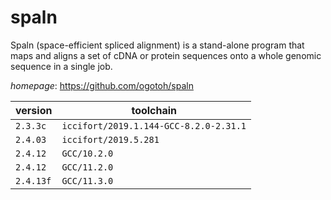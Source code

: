 # spaln

Spaln (space-efficient spliced alignment) is a stand-alone program that maps  and aligns a set of cDNA or protein sequences onto a whole genomic sequence in a single job.

*homepage*: <https://github.com/ogotoh/spaln>

version | toolchain
--------|----------
``2.3.3c`` | ``iccifort/2019.1.144-GCC-8.2.0-2.31.1``
``2.4.03`` | ``iccifort/2019.5.281``
``2.4.12`` | ``GCC/10.2.0``
``2.4.12`` | ``GCC/11.2.0``
``2.4.13f`` | ``GCC/11.3.0``
